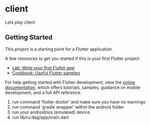 # client

Lets play client

## Getting Started

This project is a starting point for a Flutter application.

A few resources to get you started if this is your first Flutter project:

- [Lab: Write your first Flutter app](https://docs.flutter.dev/get-started/codelab)
- [Cookbook: Useful Flutter samples](https://docs.flutter.dev/cookbook)

For help getting started with Flutter development, view the
[online documentation](https://docs.flutter.dev/), which offers tutorials,
samples, guidance on mobile development, and a full API reference.

1) run command 'flutter doctor' and make sure you have no warnings
2) run command 'gradle wrapper' within the android folder
3) run your android/ios (emulated) device
4) run lib/ru.dag/app/main.dart 